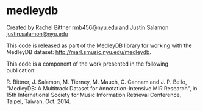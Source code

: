 medleydb
========

Created by Rachel Bittner <rmb456@nyu.edu>
and Justin Salamon <justin.salamon@nyu.edu>

This code is released as part of the MedleyDB library for working
with the MedleyDB dataset: http://marl.smusic.nyu.edu/medleydb. 

This code is a component of the work presented in the following publication:

R. Bittner, J. Salamon, M. Tierney, M. Mauch, C. Cannam and J. P. Bello,
"MedleyDB: A Multitrack Dataset for Annotation-Intensive MIR Research", in
15th International Society for Music Information Retrieval Conference,
Taipei, Taiwan, Oct. 2014.
